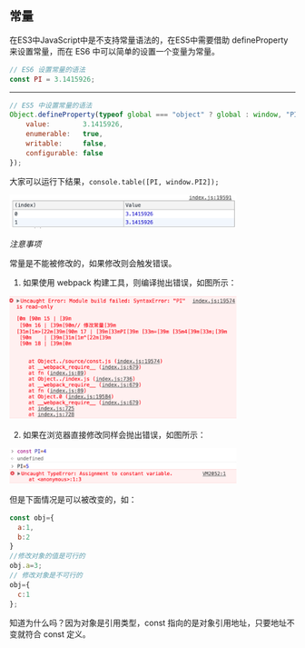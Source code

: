 ## 常量


在ES3中JavaScript中是不支持常量语法的，在ES5中需要借助 defineProperty 来设置常量，而在 ES6 中可以简单的设置一个变量为常量。

```javascript
// ES6 设置常量的语法
const PI = 3.1415926;
```

<hr>

```javascript
// ES5 中设置常量的语法
Object.defineProperty(typeof global === "object" ? global : window, "PI2", {
    value:        3.1415926,
    enumerable:   true,
    writable:     false,
    configurable: false
});
```

大家可以运行下结果，<code>console.table([PI, window.PI2]);</code>

<img src="../static/const/output-1.png" alt="常量输出结果" width="400">

*注意事项*

常量是不能被修改的，如果修改则会触发错误。

1. 如果使用 webpack 构建工具，则编译抛出错误，如图所示：

<img src="../static/const/webpack.error.png" alt="webpack编译错误" width="400">

2. 如果在浏览器直接修改同样会抛出错误，如图所示：

<img src="../static/const/chrome.error.png" alt="chrome抛出错误" width="400">

但是下面情况是可以被改变的，如：

```javascript
const obj={
  a:1,
  b:2
}
//修改对象的值是可行的
obj.a=3;
// 修改对象是不可行的
obj={
  c:1
};
```

知道为什么吗？因为对象是引用类型，const 指向的是对象引用地址，只要地址不变就符合 const 定义。
